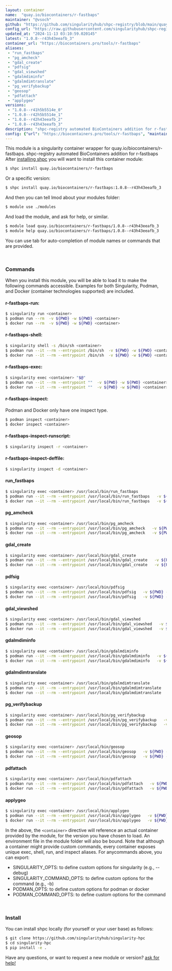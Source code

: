 ```yaml
---
layout: container
name:  "quay.io/biocontainers/r-fastbaps"
maintainer: "@vsoch"
github: "https://github.com/singularityhub/shpc-registry/blob/main/quay.io/biocontainers/r-fastbaps/container.yaml"
config_url: "https://raw.githubusercontent.com/singularityhub/shpc-registry/main/quay.io/biocontainers/r-fastbaps/container.yaml"
updated_at: "2024-11-13 03:10:59.020145"
latest: "1.0.8--r43h43eeafb_3"
container_url: "https://biocontainers.pro/tools/r-fastbaps"
aliases:
 - "run_fastbaps"
 - "pg_amcheck"
 - "gdal_create"
 - "pdfsig"
 - "gdal_viewshed"
 - "gdalmdiminfo"
 - "gdalmdimtranslate"
 - "pg_verifybackup"
 - "geosop"
 - "pdfattach"
 - "applygeo"
versions:
 - "1.0.8--r41h5b5514e_0"
 - "1.0.8--r42h5b5514e_1"
 - "1.0.8--r42h43eeafb_2"
 - "1.0.8--r43h43eeafb_3"
description: "shpc-registry automated BioContainers addition for r-fastbaps"
config: {"url": "https://biocontainers.pro/tools/r-fastbaps", "maintainer": "@vsoch", "description": "shpc-registry automated BioContainers addition for r-fastbaps", "latest": {"1.0.8--r43h43eeafb_3": "sha256:0a71eb4d7ea91ee0d72bb640230b299cb002741f31f91fd49675ec82f5a28223"}, "tags": {"1.0.8--r41h5b5514e_0": "sha256:b176709caf67de23183855d1bf4087376ff83812225ade3c3eba287c6893b033", "1.0.8--r42h5b5514e_1": "sha256:bbdd26e79ca9b68e90ce1e3d592d762f81de055a979cb8fdb5d8983b35fc15de", "1.0.8--r42h43eeafb_2": "sha256:25b2219332c48195906cbcdf8e681576265dec6dfdc14bb3367f4b9c77713c09", "1.0.8--r43h43eeafb_3": "sha256:0a71eb4d7ea91ee0d72bb640230b299cb002741f31f91fd49675ec82f5a28223"}, "docker": "quay.io/biocontainers/r-fastbaps", "aliases": {"run_fastbaps": "/usr/local/bin/run_fastbaps", "pg_amcheck": "/usr/local/bin/pg_amcheck", "gdal_create": "/usr/local/bin/gdal_create", "pdfsig": "/usr/local/bin/pdfsig", "gdal_viewshed": "/usr/local/bin/gdal_viewshed", "gdalmdiminfo": "/usr/local/bin/gdalmdiminfo", "gdalmdimtranslate": "/usr/local/bin/gdalmdimtranslate", "pg_verifybackup": "/usr/local/bin/pg_verifybackup", "geosop": "/usr/local/bin/geosop", "pdfattach": "/usr/local/bin/pdfattach", "applygeo": "/usr/local/bin/applygeo"}}
---
```


This module is a singularity container wrapper for quay.io/biocontainers/r-fastbaps.
shpc-registry automated BioContainers addition for r-fastbaps
After [installing shpc](#install) you will want to install this container module:


```bash
$ shpc install quay.io/biocontainers/r-fastbaps
```

Or a specific version:

```bash
$ shpc install quay.io/biocontainers/r-fastbaps:1.0.8--r43h43eeafb_3
```

And then you can tell lmod about your modules folder:

```bash
$ module use ./modules
```

And load the module, and ask for help, or similar.

```bash
$ module load quay.io/biocontainers/r-fastbaps/1.0.8--r43h43eeafb_3
$ module help quay.io/biocontainers/r-fastbaps/1.0.8--r43h43eeafb_3
```

You can use tab for auto-completion of module names or commands that are provided.

<br>

### Commands

When you install this module, you will be able to load it to make the following commands accessible.
Examples for both Singularity, Podman, and Docker (container technologies supported) are included.

#### r-fastbaps-run:

```bash
$ singularity run <container>
$ podman run --rm  -v ${PWD} -w ${PWD} <container>
$ docker run --rm  -v ${PWD} -w ${PWD} <container>
```

#### r-fastbaps-shell:

```bash
$ singularity shell -s /bin/sh <container>
$ podman run --it --rm --entrypoint /bin/sh  -v ${PWD} -w ${PWD} <container>
$ docker run --it --rm --entrypoint /bin/sh  -v ${PWD} -w ${PWD} <container>
```

#### r-fastbaps-exec:

```bash
$ singularity exec <container> "$@"
$ podman run --it --rm --entrypoint ""  -v ${PWD} -w ${PWD} <container> "$@"
$ docker run --it --rm --entrypoint ""  -v ${PWD} -w ${PWD} <container> "$@"
```

#### r-fastbaps-inspect:

Podman and Docker only have one inspect type.

```bash
$ podman inspect <container>
$ docker inspect <container>
```

#### r-fastbaps-inspect-runscript:

```bash
$ singularity inspect -r <container>
```

#### r-fastbaps-inspect-deffile:

```bash
$ singularity inspect -d <container>
```


#### run_fastbaps

```bash
$ singularity exec <container> /usr/local/bin/run_fastbaps
$ podman run --it --rm --entrypoint /usr/local/bin/run_fastbaps   -v ${PWD} -w ${PWD} <container> -c " $@"
$ docker run --it --rm --entrypoint /usr/local/bin/run_fastbaps   -v ${PWD} -w ${PWD} <container> -c " $@"
```


#### pg_amcheck

```bash
$ singularity exec <container> /usr/local/bin/pg_amcheck
$ podman run --it --rm --entrypoint /usr/local/bin/pg_amcheck   -v ${PWD} -w ${PWD} <container> -c " $@"
$ docker run --it --rm --entrypoint /usr/local/bin/pg_amcheck   -v ${PWD} -w ${PWD} <container> -c " $@"
```


#### gdal_create

```bash
$ singularity exec <container> /usr/local/bin/gdal_create
$ podman run --it --rm --entrypoint /usr/local/bin/gdal_create   -v ${PWD} -w ${PWD} <container> -c " $@"
$ docker run --it --rm --entrypoint /usr/local/bin/gdal_create   -v ${PWD} -w ${PWD} <container> -c " $@"
```


#### pdfsig

```bash
$ singularity exec <container> /usr/local/bin/pdfsig
$ podman run --it --rm --entrypoint /usr/local/bin/pdfsig   -v ${PWD} -w ${PWD} <container> -c " $@"
$ docker run --it --rm --entrypoint /usr/local/bin/pdfsig   -v ${PWD} -w ${PWD} <container> -c " $@"
```


#### gdal_viewshed

```bash
$ singularity exec <container> /usr/local/bin/gdal_viewshed
$ podman run --it --rm --entrypoint /usr/local/bin/gdal_viewshed   -v ${PWD} -w ${PWD} <container> -c " $@"
$ docker run --it --rm --entrypoint /usr/local/bin/gdal_viewshed   -v ${PWD} -w ${PWD} <container> -c " $@"
```


#### gdalmdiminfo

```bash
$ singularity exec <container> /usr/local/bin/gdalmdiminfo
$ podman run --it --rm --entrypoint /usr/local/bin/gdalmdiminfo   -v ${PWD} -w ${PWD} <container> -c " $@"
$ docker run --it --rm --entrypoint /usr/local/bin/gdalmdiminfo   -v ${PWD} -w ${PWD} <container> -c " $@"
```


#### gdalmdimtranslate

```bash
$ singularity exec <container> /usr/local/bin/gdalmdimtranslate
$ podman run --it --rm --entrypoint /usr/local/bin/gdalmdimtranslate   -v ${PWD} -w ${PWD} <container> -c " $@"
$ docker run --it --rm --entrypoint /usr/local/bin/gdalmdimtranslate   -v ${PWD} -w ${PWD} <container> -c " $@"
```


#### pg_verifybackup

```bash
$ singularity exec <container> /usr/local/bin/pg_verifybackup
$ podman run --it --rm --entrypoint /usr/local/bin/pg_verifybackup   -v ${PWD} -w ${PWD} <container> -c " $@"
$ docker run --it --rm --entrypoint /usr/local/bin/pg_verifybackup   -v ${PWD} -w ${PWD} <container> -c " $@"
```


#### geosop

```bash
$ singularity exec <container> /usr/local/bin/geosop
$ podman run --it --rm --entrypoint /usr/local/bin/geosop   -v ${PWD} -w ${PWD} <container> -c " $@"
$ docker run --it --rm --entrypoint /usr/local/bin/geosop   -v ${PWD} -w ${PWD} <container> -c " $@"
```


#### pdfattach

```bash
$ singularity exec <container> /usr/local/bin/pdfattach
$ podman run --it --rm --entrypoint /usr/local/bin/pdfattach   -v ${PWD} -w ${PWD} <container> -c " $@"
$ docker run --it --rm --entrypoint /usr/local/bin/pdfattach   -v ${PWD} -w ${PWD} <container> -c " $@"
```


#### applygeo

```bash
$ singularity exec <container> /usr/local/bin/applygeo
$ podman run --it --rm --entrypoint /usr/local/bin/applygeo   -v ${PWD} -w ${PWD} <container> -c " $@"
$ docker run --it --rm --entrypoint /usr/local/bin/applygeo   -v ${PWD} -w ${PWD} <container> -c " $@"
```



In the above, the `<container>` directive will reference an actual container provided
by the module, for the version you have chosen to load. An environment file in the
module folder will also be bound. Note that although a container
might provide custom commands, every container exposes unique exec, shell, run, and
inspect aliases. For anycommands above, you can export:

 - SINGULARITY_OPTS: to define custom options for singularity (e.g., --debug)
 - SINGULARITY_COMMAND_OPTS: to define custom options for the command (e.g., -b)
 - PODMAN_OPTS: to define custom options for podman or docker
 - PODMAN_COMMAND_OPTS: to define custom options for the command

<br>

### Install

You can install shpc locally (for yourself or your user base) as follows:

```bash
$ git clone https://github.com/singularityhub/singularity-hpc
$ cd singularity-hpc
$ pip install -e .
```

Have any questions, or want to request a new module or version? [ask for help!](https://github.com/singularityhub/singularity-hpc/issues)